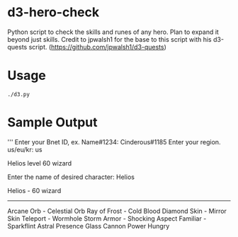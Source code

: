 d3-hero-check
=========

Python script to check the skills and runes of any hero. Plan to expand it beyond just skills.
Credit to jpwalsh1 for the base to this script with his d3-quests script. (https://github.com/jpwalsh1/d3-quests)

# Usage #
    ./d3.py

# Sample Output #

'''
Enter your Bnet ID, ex. Name#1234: Cinderous#1185
Enter your region. us/eu/kr: us

Helios level 60 wizard

Enter the name of desired character: Helios

Helios - 60 wizard
************************
Arcane Orb - Celestial Orb
Ray of Frost - Cold Blood
Diamond Skin - Mirror Skin
Teleport - Wormhole
Storm Armor - Shocking Aspect
Familiar - Sparkflint
Astral Presence
Glass Cannon
Power Hungry